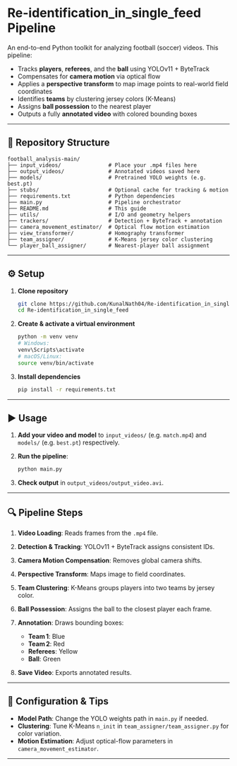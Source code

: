 # Re-identification_in_single_feed Pipeline

An end-to-end Python toolkit for analyzing football (soccer) videos. This pipeline:

* Tracks **players**, **referees**, and the **ball** using YOLOv11 + ByteTrack
* Compensates for **camera motion** via optical flow
* Applies a **perspective transform** to map image points to real-world field coordinates
* Identifies **teams** by clustering jersey colors (K-Means)
* Assigns **ball possession** to the nearest player
* Outputs a fully **annotated video** with colored bounding boxes

---

## 📂 Repository Structure

```text
football_analysis-main/
├── input_videos/               # Place your .mp4 files here
├── output_videos/              # Annotated videos saved here
├── models/                     # Pretrained YOLO weights (e.g. best.pt)
├── stubs/                      # Optional cache for tracking & motion
├── requirements.txt            # Python dependencies
├── main.py                     # Pipeline orchestrator
├── README.md                   # This guide
├── utils/                      # I/O and geometry helpers
├── trackers/                   # Detection + ByteTrack + annotation
├── camera_movement_estimator/  # Optical flow motion estimation
├── view_transformer/           # Homography transformer
├── team_assigner/              # K-Means jersey color clustering
└── player_ball_assigner/       # Nearest-player ball assignment
```

---

## ⚙️ Setup

1. **Clone repository**

   ```bash
   git clone https://github.com/KunalNath04/Re-identification_in_single_feed.git
   cd Re-identification_in_single_feed
   ```

2. **Create & activate a virtual environment**

   ```bash
   python -m venv venv
   # Windows:
   venv\Scripts\activate
   # macOS/Linux:
   source venv/bin/activate
   ```

3. **Install dependencies**

   ```bash
   pip install -r requirements.txt
   ```

---

## ▶️ Usage

1. **Add your video and model** to `input_videos/` (e.g. `match.mp4`) and `models/` (e.g. `best.pt`) respectively.
2. **Run the pipeline**:

   ```bash
   python main.py
   ```
3. **Check output** in `output_videos/output_video.avi`.

---

## 🔍 Pipeline Steps

1. **Video Loading**: Reads frames from the `.mp4` file.
2. **Detection & Tracking**: YOLOv11 + ByteTrack assigns consistent IDs.
3. **Camera Motion Compensation**: Removes global camera shifts.
4. **Perspective Transform**: Maps image to field coordinates.
5. **Team Clustering**: K-Means groups players into two teams by jersey color.
6. **Ball Possession**: Assigns the ball to the closest player each frame.
7. **Annotation**: Draws bounding boxes:

   * **Team 1**: Blue
   * **Team 2**: Red
   * **Referees**: Yellow
   * **Ball**: Green 
8. **Save Video**: Exports annotated results.

---

## 🔧 Configuration & Tips

* **Model Path**: Change the YOLO weights path in `main.py` if needed.
* **Clustering**: Tune K-Means `n_init` in `team_assigner/team_assigner.py` for color variation.
* **Motion Estimation**: Adjust optical-flow parameters in `camera_movement_estimator`.

---


